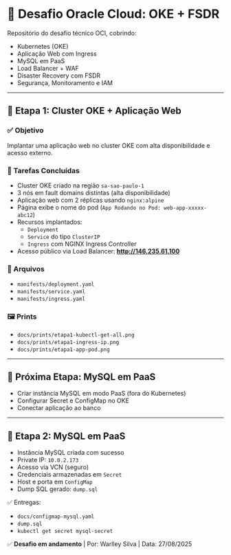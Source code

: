 # 🚀 Desafio Oracle Cloud: OKE + FSDR

Repositório do desafio técnico OCI, cobrindo:
- Kubernetes (OKE)
- Aplicação Web com Ingress
- MySQL em PaaS
- Load Balancer + WAF
- Disaster Recovery com FSDR
- Segurança, Monitoramento e IAM

---

## 📌 Etapa 1: Cluster OKE + Aplicação Web

### ✅ Objetivo
Implantar uma aplicação web no cluster OKE com alta disponibilidade e acesso externo.

### 🔧 Tarefas Concluídas
- Cluster OKE criado na região `sa-sao-paulo-1`
- 3 nós em fault domains distintas (alta disponibilidade)
- Aplicação web com 2 réplicas usando `nginx:alpine`
- Página exibe o nome do pod (`App Rodando no Pod: web-app-xxxxx-abc12`)
- Recursos implantados:
  - `Deployment`
  - `Service` do tipo `ClusterIP`
  - `Ingress` com NGINX Ingress Controller
- Acesso público via Load Balancer: **http://146.235.61.100**

### 📁 Arquivos
- `manifests/deployment.yaml`
- `manifests/service.yaml`
- `manifests/ingress.yaml`

### 🖼️ Prints
- `docs/prints/etapa1-kubectl-get-all.png`
- `docs/prints/etapa1-ingress-ip.png`
- `docs/prints/etapa1-app-pod.png`

---

## 🐧 Próxima Etapa: MySQL em PaaS
- Criar instância MySQL em modo PaaS (fora do Kubernetes)
- Configurar Secret e ConfigMap no OKE
- Conectar aplicação ao banco

---

## 🐧 Etapa 2: MySQL em PaaS

- Instância MySQL criada com sucesso
- Private IP: `10.0.2.173`
- Acesso via VCN (seguro)
- Credenciais armazenadas em `Secret`
- Host e porta em `ConfigMap`
- Dump SQL gerado: `dump.sql`

✅ Entregas:
- `docs/configmap-mysql.yaml`
- `dump.sql`
- `kubectl get secret mysql-secret`

✅ **Desafio em andamento** | Por: Warlley Silva | Data: 27/08/2025
